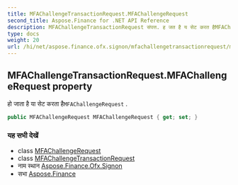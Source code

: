 ```yaml
---
title: MFAChallengeTransactionRequest.MFAChallengeRequest
second_title: Aspose.Finance for .NET API Reference
description: MFAChallengeTransactionRequest संपत्त. ह जत है य सेट करत हैMFAChallengeRequest .
type: docs
weight: 20
url: /hi/net/aspose.finance.ofx.signon/mfachallengetransactionrequest/mfachallengerequest/
---
```

## MFAChallengeTransactionRequest.MFAChallengeRequest property

हो जाता है या सेट करता है`MFAChallengeRequest` .

```csharp
public MFAChallengeRequest MFAChallengeRequest { get; set; }
```

### यह सभी देखें

* class [MFAChallengeRequest](../../mfachallengerequest/)
* class [MFAChallengeTransactionRequest](../)
* नाम स्थान [Aspose.Finance.Ofx.Signon](../../mfachallengetransactionrequest/)
* सभा [Aspose.Finance](../../../)


